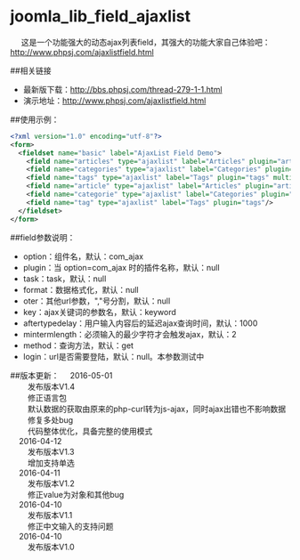 # joomla_lib_field_ajaxlist
&nbsp;&nbsp;&nbsp;&nbsp; 这是一个功能强大的动态ajax列表field，其强大的功能大家自己体验吧：http://www.phpsj.com/ajaxlistfield.html

##相关链接
* 最新版下载：http://bbs.phpsj.com/thread-279-1-1.html
* 演示地址：http://www.phpsj.com/ajaxlistfield.html

##使用示例：
```xml
<?xml version="1.0" encoding="utf-8"?>
<form> 
  <fieldset name="basic" label="AjaxList Field Demo"> 
    <field name="articles" type="ajaxlist" label="Articles" plugin="articles" multiple="true"/>  
    <field name="categories" type="ajaxlist" label="Categories" plugin="categories" multiple="true"/>  
    <field name="tags" type="ajaxlist" label="Tags" plugin="tags" multiple="true"/> 
    <field name="article" type="ajaxlist" label="Articles" plugin="articles"/> 
    <field name="categorie" type="ajaxlist" label="Categories" plugin="categories"/> 
    <field name="tag" type="ajaxlist" label="Tags" plugin="tags"/> 
  </fieldset> 
</form>
```

##field参数说明：
* option：组件名，默认：com_ajax
* plugin：当 option=com_ajax 时的插件名称，默认：null
* task：task，默认：null
* format：数据格式化，默认：null
* oter：其他url参数，","号分割，默认：null
* key：ajax关键词的参数名，默认：keyword
* aftertypedelay：用户输入内容后的延迟ajax查询时间，默认：1000
* mintermlength：必须输入的最少字符才会触发ajax，默认：2
* method：查询方法，默认：get
* login：url是否需要登陆，默认：null。本参数测试中

##版本更新：
&nbsp;&nbsp;&nbsp;&nbsp;2016-05-01 <br>
&nbsp;&nbsp;&nbsp;&nbsp;&nbsp;&nbsp;&nbsp;&nbsp;发布版本V1.4 <br>
&nbsp;&nbsp;&nbsp;&nbsp;&nbsp;&nbsp;&nbsp;&nbsp;修正语言包 <br>
&nbsp;&nbsp;&nbsp;&nbsp;&nbsp;&nbsp;&nbsp;&nbsp;默认数据的获取由原来的php-curl转为js-ajax，同时ajax出错也不影响数据 <br>
&nbsp;&nbsp;&nbsp;&nbsp;&nbsp;&nbsp;&nbsp;&nbsp;修复多处bug <br>
&nbsp;&nbsp;&nbsp;&nbsp;&nbsp;&nbsp;&nbsp;&nbsp;代码整体优化，具备完整的使用模式 <br>
&nbsp;&nbsp;&nbsp;&nbsp;2016-04-12 <br>
&nbsp;&nbsp;&nbsp;&nbsp;&nbsp;&nbsp;&nbsp;&nbsp;发布版本V1.3 <br>
&nbsp;&nbsp;&nbsp;&nbsp;&nbsp;&nbsp;&nbsp;&nbsp;增加支持单选 <br>
&nbsp;&nbsp;&nbsp;&nbsp;2016-04-11 <br>
&nbsp;&nbsp;&nbsp;&nbsp;&nbsp;&nbsp;&nbsp;&nbsp;发布版本V1.2 <br>
&nbsp;&nbsp;&nbsp;&nbsp;&nbsp;&nbsp;&nbsp;&nbsp;修正value为对象和其他bug <br>
&nbsp;&nbsp;&nbsp;&nbsp;2016-04-10 <br>
&nbsp;&nbsp;&nbsp;&nbsp;&nbsp;&nbsp;&nbsp;&nbsp;发布版本V1.1 <br>
&nbsp;&nbsp;&nbsp;&nbsp;&nbsp;&nbsp;&nbsp;&nbsp;修正中文输入的支持问题 <br>
&nbsp;&nbsp;&nbsp;&nbsp;2016-04-10 <br>
&nbsp;&nbsp;&nbsp;&nbsp;&nbsp;&nbsp;&nbsp;&nbsp;发布版本V1.0 <br>